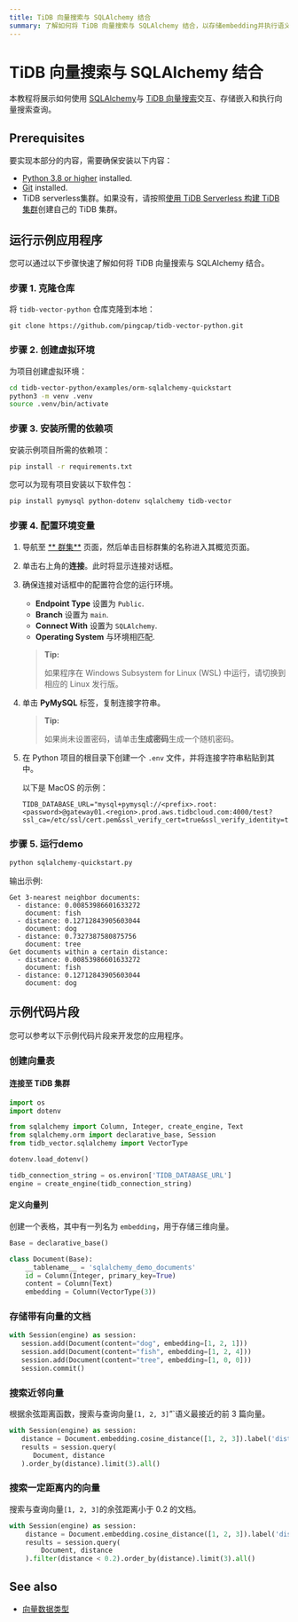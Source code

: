 ```yaml
---
title: TiDB 向量搜索与 SQLAlchemy 结合
summary: 了解如何将 TiDB 向量搜索与 SQLAlchemy 结合，以存储embedding并执行语义搜索。
---
```


# TiDB 向量搜索与 SQLAlchemy 结合

本教程将展示如何使用 [SQLAlchemy](https://www.sqlalchemy.org/)与 [TiDB 向量搜索](/tidb-cloud/vector-search-overview.md)交互、存储嵌入和执行向量搜索查询。


## Prerequisites

要实现本部分的内容，需要确保安装以下内容：

- [Python 3.8 or higher](https://www.python.org/downloads/) installed.
- [Git](https://git-scm.com/downloads) installed.
- TiDB serverless集群。如果没有，请按照[使用 TiDB Serverless 构建 TiDB 集群](/develop/dev-guide-build-cluster-in-cloud.md)创建自己的 TiDB 集群。

## 运行示例应用程序

您可以通过以下步骤快速了解如何将 TiDB 向量搜索与 SQLAlchemy 结合。

### 步骤 1. 克隆仓库

将 `tidb-vector-python` 仓库克隆到本地：

```shell
git clone https://github.com/pingcap/tidb-vector-python.git
```

### 步骤 2. 创建虚拟环境

为项目创建虚拟环境：

```bash
cd tidb-vector-python/examples/orm-sqlalchemy-quickstart
python3 -m venv .venv
source .venv/bin/activate
```

### 步骤 3. 安装所需的依赖项

安装示例项目所需的依赖项：

```bash
pip install -r requirements.txt
```

您可以为现有项目安装以下软件包：

```bash
pip install pymysql python-dotenv sqlalchemy tidb-vector
```

### 步骤 4. 配置环境变量

1. 导航至 [** 群集**](https://tidbcloud.com/console/clusters) 页面，然后单击目标群集的名称进入其概览页面。

2. 单击右上角的**连接**。此时将显示连接对话框。

3. 确保连接对话框中的配置符合您的运行环境。

    - **Endpoint Type** 设置为 `Public`.
    - **Branch** 设置为 `main`.
    - **Connect With** 设置为 `SQLAlchemy`.
    - **Operating System** 与环境相匹配.

    > **Tip:**
    >
    > 如果程序在 Windows Subsystem for Linux (WSL) 中运行，请切换到相应的 Linux 发行版。

4. 单击 **PyMySQL** 标签，复制连接字符串。

    > **Tip:**
    >
    > 如果尚未设置密码，请单击**生成密码**生成一个随机密码。

5. 在 Python 项目的根目录下创建一个 `.env` 文件，并将连接字符串粘贴到其中。

    以下是 MacOS 的示例：

    ```dotenv
    TIDB_DATABASE_URL="mysql+pymysql://<prefix>.root:<password>@gateway01.<region>.prod.aws.tidbcloud.com:4000/test?ssl_ca=/etc/ssl/cert.pem&ssl_verify_cert=true&ssl_verify_identity=true"
    ```

### 步骤 5. 运行demo

```bash
python sqlalchemy-quickstart.py
```

输出示例:

```text
Get 3-nearest neighbor documents:
  - distance: 0.00853986601633272
    document: fish
  - distance: 0.12712843905603044
    document: dog
  - distance: 0.7327387580875756
    document: tree
Get documents within a certain distance:
  - distance: 0.00853986601633272
    document: fish
  - distance: 0.12712843905603044
    document: dog
```

## 示例代码片段

您可以参考以下示例代码片段来开发您的应用程序。

### 创建向量表

#### 连接至 TiDB 集群

```python
import os
import dotenv

from sqlalchemy import Column, Integer, create_engine, Text
from sqlalchemy.orm import declarative_base, Session
from tidb_vector.sqlalchemy import VectorType

dotenv.load_dotenv()

tidb_connection_string = os.environ['TIDB_DATABASE_URL']
engine = create_engine(tidb_connection_string)
```

#### 定义向量列

创建一个表格，其中有一列名为 `embedding`，用于存储三维向量。

```python
Base = declarative_base()

class Document(Base):
    __tablename__ = 'sqlalchemy_demo_documents'
    id = Column(Integer, primary_key=True)
    content = Column(Text)
    embedding = Column(VectorType(3))
```

### 存储带有向量的文档

```python
with Session(engine) as session:
   session.add(Document(content="dog", embedding=[1, 2, 1]))
   session.add(Document(content="fish", embedding=[1, 2, 4]))
   session.add(Document(content="tree", embedding=[1, 0, 0]))
   session.commit()
```

### 搜索近邻向量

根据余弦距离函数，搜索与查询向量`[1, 2, 3]`”`语义最接近的前 3 篇向量。

```python
with Session(engine) as session:
   distance = Document.embedding.cosine_distance([1, 2, 3]).label('distance')
   results = session.query(
      Document, distance
   ).order_by(distance).limit(3).all()
```

### 搜索一定距离内的向量

搜索与查询向量`[1, 2, 3]`的余弦距离小于 0.2 的文档。

```python
with Session(engine) as session:
    distance = Document.embedding.cosine_distance([1, 2, 3]).label('distance')
    results = session.query(
        Document, distance
    ).filter(distance < 0.2).order_by(distance).limit(3).all()
```

## See also

- [向量数据类型](/vector-search-data-types.md)